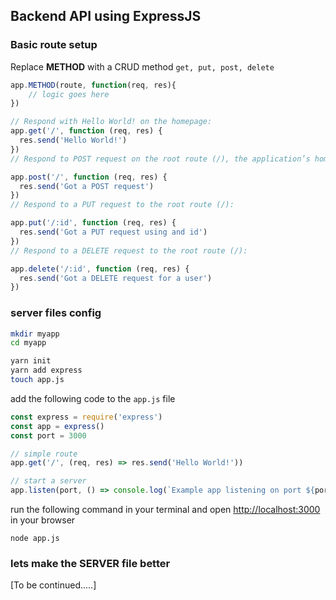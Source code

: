 ## Backend API using ExpressJS


### Basic route setup

Replace **METHOD** with a CRUD method ``get, put, post, delete``

```js
app.METHOD(route, function(req, res){
    // logic goes here
})
```
```js
// Respond with Hello World! on the homepage:
app.get('/', function (req, res) {
  res.send('Hello World!')
})
// Respond to POST request on the root route (/), the application’s home page:

app.post('/', function (req, res) {
  res.send('Got a POST request')
})
// Respond to a PUT request to the root route (/):

app.put('/:id', function (req, res) {
  res.send('Got a PUT request using and id')
})
// Respond to a DELETE request to the root route (/):

app.delete('/:id', function (req, res) {
  res.send('Got a DELETE request for a user')
})
```

### server files config
```sh
mkdir myapp
cd myapp

yarn init
yarn add express
touch app.js
```

add the following code to the ``app.js`` file
```js
const express = require('express')
const app = express()
const port = 3000

// simple route
app.get('/', (req, res) => res.send('Hello World!'))

// start a server
app.listen(port, () => console.log(`Example app listening on port ${port}!`))
```
run the following command in your terminal and open [http://localhost:3000](http://localhost:3000) in your browser

```shell
node app.js
```

### lets make the SERVER file better

[To be continued.....]